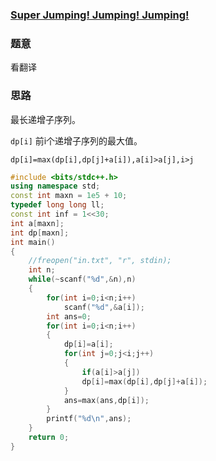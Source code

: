### [Super Jumping! Jumping! Jumping!](https://vjudge.net/problem/HDU-1087)

### 题意

看翻译

### 思路

最长递增子序列。

`dp[i]` 前i个递增子序列的最大值。

`dp[i]=max(dp[i],dp[j]+a[i]),a[i]>a[j],i>j`

```cpp
#include <bits/stdc++.h>
using namespace std;
const int maxn = 1e5 + 10;
typedef long long ll;
const int inf = 1<<30;
int a[maxn];
int dp[maxn];
int main()
{
    //freopen("in.txt", "r", stdin);
    int n;
    while(~scanf("%d",&n),n)
    {
        for(int i=0;i<n;i++)
            scanf("%d",&a[i]);
        int ans=0;
        for(int i=0;i<n;i++)
        {
            dp[i]=a[i];
            for(int j=0;j<i;j++)
            {
                if(a[i]>a[j])
                dp[i]=max(dp[i],dp[j]+a[i]);
            }
            ans=max(ans,dp[i]);
        }
        printf("%d\n",ans);
    }
    return 0;
}
```

